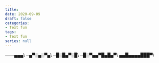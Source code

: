 ```yaml
---
title: 
date: 2020-09-09
draft: false
categories:
- Text fun
tags:
- Text fun
series: null
---
```

───▄▄▄\\
─▄▀░▄░▀▄\\
─█░█▄▀░█\\
─█░▀▄▄▀█▄█▄▀\\
▄▄█▄▄▄▄███▀\\
